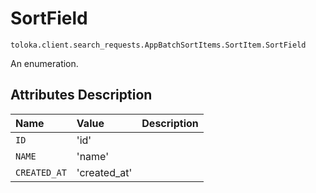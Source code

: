 # SortField
`toloka.client.search_requests.AppBatchSortItems.SortItem.SortField`

An enumeration.

## Attributes Description

| Name | Value | Description |
| :------| :-----------| :----------| 
`ID`|'id'|<p></p>
`NAME`|'name'|<p></p>
`CREATED_AT`|'created_at'|<p></p>
